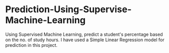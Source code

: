 # Prediction-Using-Supervise-Machine-Learning
Using Supervised Machine Learning, predict a student's percentage based on the no. of study hours.
I have used a Simple Linear Regression model for prediction in this project.
